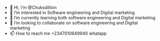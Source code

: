 - 👋 Hi, I’m @Chuksdillion
- 👀 I’m interested in Software engineering and Digital marketing
- 🌱 I’m currently learning both software engineering and Digital marketing
- 💞️ I’m looking to collaborate on software engineering and Digital marketing
- 📫 How to reach me +2347010649940 whatapp

<!---
Chuksdillion/Chuksdillion is a ✨ special ✨ repository because its `README.md` (this file) appears on your GitHub profile.
You can click the Preview link to take a look at your changes.
--->

